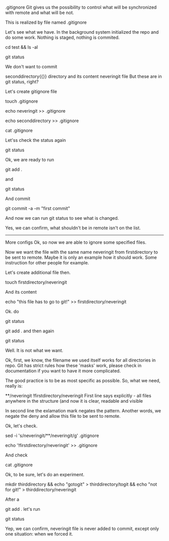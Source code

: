 .gitignore
Git gives us the possibility to control what will be synchronized with remote and what will be not.

This is realized by file named .gitignore

Let's see what we have. In the background system initialized the repo and do some work. Nothing is staged, nothing is commited.

cd test && ls -al

git status

We don't want to commit

seconddirectory{{}} directory and its content
neveringit file
But these are in git status, right?

Let's create gitignore file

touch .gitignore

echo neveringit >> .gitignore

echo seconddirectory >> .gitignore

cat .gitignore

Let'ss check the status again

git status

Ok, we are ready to run

git add .

and

git status

And commit

git commit -a -m "first commit"

And now we can run git status to see what is changed.

Yes, we can confirm, what shouldn't be in remote isn't on the list.

______________________________________________________________________

More configs
Ok, so now we are able to ignore some specified files.

Now we want the file with the same name neveringit from firstdirectory to be sent to remote. Maybe it is only an example how it should work. Some instruction for other people for example.

Let's create additional file then.

touch firstdirectory/neveringit

And its content

echo "this file has to go to git!" >> firstdirectory/neveringit

Ok. do

git status

git add . and then again

git status

Well. It is not what we want.

Ok, first, we know, the filename we used itself works for all directories in repo. Git has strict rules how these 'masks' work, please check in documentation if you want to have it more complicated.

The good practice is to be as most specific as possible. So, what we need, really is:

**/neveringit
!firstdirectory/neveringit
First line says explicitly - all files anywhere in the structure (and now it is clear, readable and visible

In second line the exlamation mark negates the pattern. Another words, we negate the deny and allow this file to be sent to remote.

Ok, let's check.

sed -i 's/neveringit/**\/neveringit/g' .gitignore

echo '!firstdirectory/neveringit' >> .gitignore

And check

cat .gitignore

Ok, to be sure, let's do an experiment.

mkdir thirddirectory && echo "gotogit" > thirddirectory/togit && echo "not for git!" > thirddirectory/neveringit

After a

git add . let's run

git status

Yep, we can confirm, neveringit file is never added to commit, except only one situation: when we forced it.

